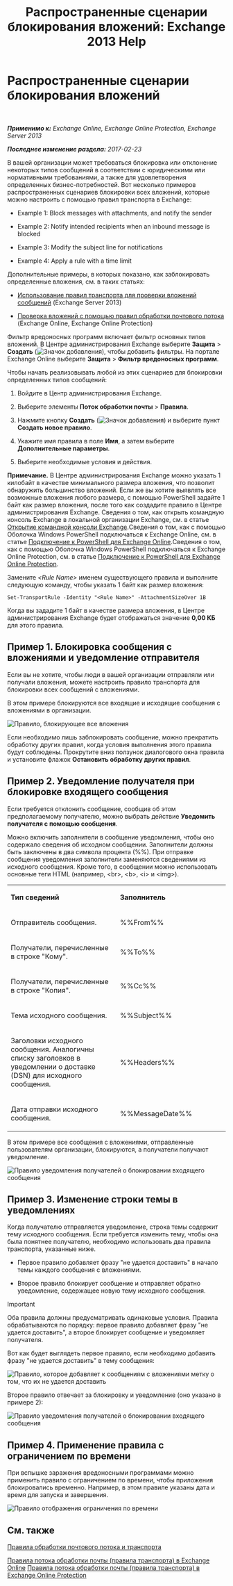 ﻿---
title: 'Распространенные сценарии блокирования вложений: Exchange 2013 Help'
TOCTitle: Распространенные сценарии блокирования вложений
ms:assetid: 5c576439-d55b-4c7f-90ed-a7f72cbb16c2
ms:mtpsurl: https://technet.microsoft.com/ru-ru/library/Dn950026(v=EXCHG.150)
ms:contentKeyID: 65207672
ms.date: 05/22/2018
mtps_version: v=EXCHG.150
ms.translationtype: MT
---

# Распространенные сценарии блокирования вложений

 

_**Применимо к:** Exchange Online, Exchange Online Protection, Exchange Server 2013_

_**Последнее изменение раздела:** 2017-02-23_

В вашей организации может требоваться блокировка или отклонение некоторых типов сообщений в соответствии с юридическими или нормативными требованиями, а также для удовлетворения определенных бизнес-потребностей. Вот несколько примеров распространенных сценариев блокировки всех вложений, которые можно настроить с помощью правил транспорта в Exchange:

  -  
    Example 1: Block messages with attachments, and notify the sender

  -  
    Example 2: Notify intended recipients when an inbound message is blocked

  -  
    Example 3: Modify the subject line for notifications

  -  
    Example 4: Apply a rule with a time limit

Дополнительные примеры, в которых показано, как заблокировать определенные вложения, см. в таких статьях:

  - [Использование правил транспорта для проверки вложений сообщений](use-transport-rules-to-inspect-message-attachments-exchange-2013-help.md) (Exchange Server 2013)

  - [Проверка вложений с помощью правил обработки почтового потока](https://technet.microsoft.com/ru-ru/library/jj919236\(v=exchg.150\)) (Exchange Online, Exchange Online Protection)

Фильтр вредоносных программ включает фильтр основных типов вложений. В Центре администрирования Exchange выберите **Защита** \> **Создать** (![Значок добавления](images/JJ218640.c1e75329-d6d7-4073-a27d-498590bbb558(EXCHG.150).gif "Значок добавления")), чтобы добавить фильтры. На портале Exchange Online выберите **Защита** \> **Фильтр вредоносных программ**.

Чтобы начать реализовывать любой из этих сценариев для блокировки определенных типов сообщений:

1.  Войдите в Центр администрирования Exchange.

2.  Выберите элементы **Поток обработки почты** \> **Правила**.

3.  Нажмите кнопку **Создать** (![Значок добавления](images/JJ218640.c1e75329-d6d7-4073-a27d-498590bbb558(EXCHG.150).gif "Значок добавления")) и выберите пункт **Создать новое правило**.

4.  Укажите имя правила в поле **Имя**, а затем выберите **Дополнительные параметры**.

5.  Выберите необходимые условия и действия.

**Примечание.** В Центре администрирования Exchange можно указать 1 килобайт в качестве минимального размера вложения, что позволит обнаружить большинство вложений. Если же вы хотите выявлять все возможные вложения любого размера, с помощью PowerShell задайте 1 байт как размер вложения, после того как создадите правило в Центре администрирования Exchange. Сведения о том, как открыть командную консоль Exchange в локальной организации Exchange, см. в статье [Открытие командной консоли Exchange](https://technet.microsoft.com/ru-ru/library/dd638134\(v=exchg.150\)).Сведения о том, как с помощью Оболочка Windows PowerShell подключаться к Exchange Online, см. в статье [Подключение к PowerShell для Exchange Online](https://go.microsoft.com/fwlink/p/?linkid=396554).Сведения о том, как с помощью Оболочка Windows PowerShell подключаться к Exchange Online Protection, см. в статье [Подключение к PowerShell для Exchange Online Protection](https://go.microsoft.com/fwlink/p/?linkid=627290).

Замените *\<Rule Name\>* именем существующего правила и выполните следующую команду, чтобы указать 1 байт как размер вложения:

    Set-TransportRule -Identity "<Rule Name>" -AttachmentSizeOver 1B

Когда вы зададите 1 байт в качестве размера вложения, в Центре администрирования Exchange будет отображаться значение **0,00 КБ** для этого правила.

## Пример 1. Блокировка сообщения с вложениями и уведомление отправителя

Если вы не хотите, чтобы люди в вашей организации отправляли или получали вложения, можете настроить правило транспорта для блокировки всех сообщений с вложениями.

В этом примере блокируются все входящие и исходящие сообщения с вложениями в организации.

![Правило, блокирующее все вложения](images/Dn950026.38094183-166f-4ba5-a9cf-242e7d0f4e04(EXCHG.150).png "Правило, блокирующее все вложения")

Если необходимо лишь заблокировать сообщение, можно прекратить обработку других правил, когда условия выполнения этого правила будут соблюдены. Прокрутите вниз ползунок диалогового окна правила и установите флажок **Остановить обработку других правил**.

## Пример 2. Уведомление получателя при блокировке входящего сообщения

Если требуется отклонить сообщение, сообщив об этом предполагаемому получателю, можно выбрать действие **Уведомить получателя с помощью сообщения**.

Можно включить заполнители в сообщение уведомления, чтобы оно содержало сведения об исходном сообщении. Заполнители должны быть заключены в два символа процента (%%). При отправке сообщения уведомления заполнители заменяются сведениями из исходного сообщения. Кроме того, в сообщении можно использовать основные теги HTML (например, \<br\>, \<b\>, \<i\> и \<img\>).


<table>
<colgroup>
<col style="width: 50%" />
<col style="width: 50%" />
</colgroup>
<tbody>
<tr class="odd">
<td><p><strong>Тип сведений</strong></p></td>
<td><p><strong>Заполнитель</strong></p></td>
</tr>
<tr class="even">
<td><p>Отправитель сообщения.</p></td>
<td><p>%%From%%</p></td>
</tr>
<tr class="odd">
<td><p>Получатели, перечисленные в строке &quot;Кому&quot;.</p></td>
<td><p>%%To%%</p></td>
</tr>
<tr class="even">
<td><p>Получатели, перечисленные в строке &quot;Копия&quot;.</p></td>
<td><p>%%Cc%%</p></td>
</tr>
<tr class="odd">
<td><p>Тема исходного сообщения.</p></td>
<td><p>%%Subject%%</p></td>
</tr>
<tr class="even">
<td><p>Заголовки исходного сообщения. Аналогичны списку заголовков в уведомлении о доставке (DSN) для исходного сообщения.</p></td>
<td><p>%%Headers%%</p></td>
</tr>
<tr class="odd">
<td><p>Дата отправки исходного сообщения.</p></td>
<td><p>%%MessageDate%%</p></td>
</tr>
</tbody>
</table>


В этом примере все сообщения с вложениями, отправленные пользователям организации, блокируются, а получатели получают уведомление.

![Правило уведомления получателей о блокировании входящего сообщения](images/Dn950026.f9a14733-d68a-4528-a736-206325881c47(EXCHG.150).png "Правило уведомления получателей о блокировании входящего сообщения")

## Пример 3. Изменение строки темы в уведомлениях

Когда получателю отправляется уведомление, строка темы содержит тему исходного сообщения. Если требуется изменить тему, чтобы она была понятнее получателю, необходимо использовать два правила транспорта, указанные ниже.

  - Первое правило добавляет фразу "не удается доставить" в начало темы каждого сообщения с вложениями.

  - Второе правило блокирует сообщение и отправляет обратно уведомление, содержащее новую тему исходного сообщения.

> [!IMPORTANT]  
> Оба правила должны предусматривать одинаковые условия. Правила обрабатываются по порядку: первое правило добавляет фразу &quot;не удается доставить&quot;, а второе блокирует сообщение и уведомляет получателя.


Вот как будет выглядеть первое правило, если необходимо добавить фразу "не удается доставить" в тему сообщения:

![Правило, которое добавляет к сообщениям с вложениями метку о том, что их не удается доставить](images/Dn950026.2552b0bd-c69d-48b4-9e69-267fcaf20e70(EXCHG.150).png "Правило, которое добавляет к сообщениям с вложениями метку о том, что их не удается доставить")

Второе правило отвечает за блокировку и уведомление (оно указано в примере 2):

![Правило уведомления получателей о блокировании входящего сообщения](images/Dn950026.f9a14733-d68a-4528-a736-206325881c47(EXCHG.150).png "Правило уведомления получателей о блокировании входящего сообщения")

## Пример 4. Применение правила с ограничением по времени

При вспышке заражения вредоносными программами можно применить правило с ограничением по времени, чтобы приложения блокировались временно. Например, в этом правиле указаны дата и время для запуска и завершения.

![Правило отображения ограничения по времени](images/Dn950026.bdc8c4d8-72fa-4c5b-97f2-5fe76d50e643(EXCHG.150).png "Правило отображения ограничения по времени")

## См. также


[Правила обработки почтового потока и транспорта](mail-flow-rules-transport-rules-in-exchange-2013-exchange-2013-help.md)  


[Правила потока обработки почты (правила транспорта) в Exchange Online](https://technet.microsoft.com/ru-ru/library/jj919238\(v=exchg.150\))  
[Правила потока обработки почты (правила транспорта) в Exchange Online Protection](https://technet.microsoft.com/ru-ru/library/dn271424\(v=exchg.150\))

